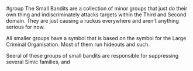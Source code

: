 #group 
The Small Bandits are a collection of minor groups that just do their own thing and indiscriminately attacks targets within the Third and Second domain. They are just causing a ruckus everywhere and aren't anything serious for now.

All smaller groups have a symbol that is based on the symbol for the Large Criminal Organisation. Most of them run hideouts and such.

Seeral of these groups of small bandits are responsible for suppressing several Simic families, and 